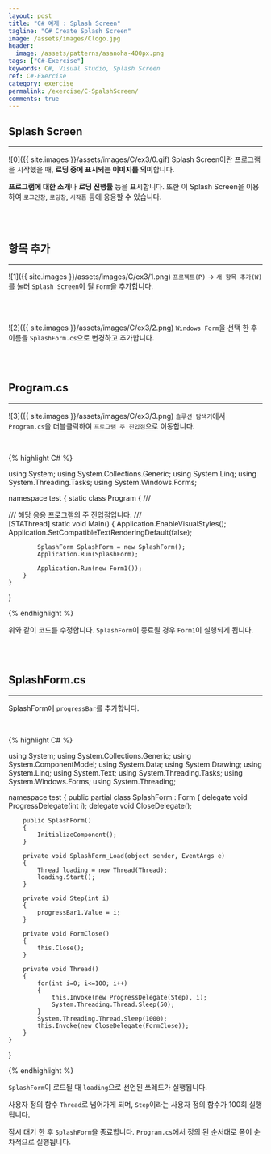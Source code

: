```yaml
---
layout: post
title: "C# 예제 : Splash Screen"
tagline: "C# Create Splash Screen"
image: /assets/images/Clogo.jpg
header:
  image: /assets/patterns/asanoha-400px.png
tags: ["C#-Exercise"]
keywords: C#, Visual Studio, Splash Screen
ref: C#-Exercise
category: exercise
permalink: /exercise/C-SpalshScreen/
comments: true
---
```


## Splash Screen ##
----------

![0]({{ site.images }}/assets/images/C/ex3/0.gif)
Splash Screen이란 프로그램을 시작했을 때, **로딩 중에 표시되는 이미지를 의미**합니다.

**프로그램에 대한 소개**나 **로딩 진행률** 등을 표시합니다. 또한 이 Splash Screen을 이용하여 `로그인창`, `로딩창`, `시작폼` 등에 응용할 수 있습니다.

<br>
<br>

## 항목 추가 ##
----------

![1]({{ site.images }}/assets/images/C/ex3/1.png)
`프로젝트(P)` → `새 항목 추가(W)`를 눌러 `Splash Screen`이 될 `Form`을 추가합니다.

<br>
<br>

![2]({{ site.images }}/assets/images/C/ex3/2.png)
`Windows Form`을 선택 한 후 이름을 `SplashForm.cs`으로 변경하고 추가합니다.

<br>
<br>

## Program.cs ##
----------

![3]({{ site.images }}/assets/images/C/ex3/3.png)
`솔루션 탐색기`에서 `Program.cs`을 더블클릭하여 `프로그램 주 진입점`으로 이동합니다.

<br>

{% highlight C# %}

using System;
using System.Collections.Generic;
using System.Linq;
using System.Threading.Tasks;
using System.Windows.Forms;

namespace test
{
    static class Program
    {
        /// <summary>
        /// 해당 응용 프로그램의 주 진입점입니다.
        /// </summary>
        [STAThread]
        static void Main()
        {
            Application.EnableVisualStyles();
            Application.SetCompatibleTextRenderingDefault(false);

            SplashForm SplashForm = new SplashForm();
            Application.Run(SplashForm);

            Application.Run(new Form1());
        }
    }
}

{% endhighlight %}

위와 같이 코드를 수정합니다. `SplashForm`이 종료될 경우 `Form1`이 실행되게 됩니다.

<br>
<br>

## SplashForm.cs ##
----------

SplashForm에 `progressBar`를 추가합니다.

<br>

{% highlight C# %}

using System;
using System.Collections.Generic;
using System.ComponentModel;
using System.Data;
using System.Drawing;
using System.Linq;
using System.Text;
using System.Threading.Tasks;
using System.Windows.Forms;
using System.Threading;

namespace test
{
    public partial class SplashForm : Form
    {
        delegate void ProgressDelegate(int i);
        delegate void CloseDelegate();

        public SplashForm()
        {
            InitializeComponent();
        }

        private void SplashForm_Load(object sender, EventArgs e)
        {
            Thread loading = new Thread(Thread);
            loading.Start();
        }

        private void Step(int i)
        {
            progressBar1.Value = i;
        }

        private void FormClose()
        {
            this.Close();
        }

        private void Thread()
        {
            for(int i=0; i<=100; i++)
            {
                this.Invoke(new ProgressDelegate(Step), i);
                System.Threading.Thread.Sleep(50);
            }
            System.Threading.Thread.Sleep(1000);
            this.Invoke(new CloseDelegate(FormClose));
        }
    }
}

{% endhighlight %}

`SplashForm`이 로드될 때 `loading`으로 선언된 쓰레드가 실행됩니다.

사용자 정의 함수 `Thread`로 넘어가게 되며, `Step`이라는 사용자 정의 함수가 100회 실행됩니다.

잠시 대기 한 후 `SplashForm`을 종료합니다. `Program.cs`에서 정의 된 순서대로 폼이 순차적으로 실행됩니다.

